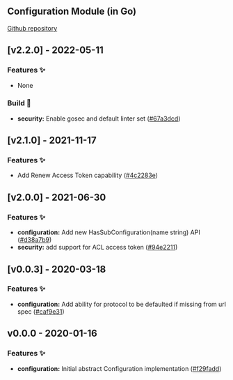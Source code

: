 <a name="Configuration Go Mod Changelog"></a>

## Configuration Module (in Go)
[Github repository](https://github.com/edgexfoundry/go-mod-configuration)

## [v2.2.0] - 2022-05-11

### Features ✨

- None

### Build 👷

- **security:** Enable gosec and default linter set ([#67a3dcd](https://github.com/edgexfoundry/go-mod-configuration/commits/67a3dcd))

## [v2.1.0] - 2021-11-17

### Features ✨

- Add Renew Access Token capability ([#4c2283e](https://github.com/edgexfoundry/go-mod-configuration/commits/4c2283e))

## [v2.0.0] - 2021-06-30

### Features ✨
- **configuration:** Add new HasSubConfiguration(name string) API ([#d38a7b9](https://github.com/edgexfoundry/go-mod-configuration/commits/d38a7b9))
- **security:** add support for ACL access token ([#94e2211](https://github.com/edgexfoundry/go-mod-configuration/commits/94e2211))

<a name="v0.0.3"></a>
## [v0.0.3] - 2020-03-18
### Features ✨
- **configuration:** Add ability for protocol to be defaulted if missing from url spec ([#caf9e31](https://github.com/edgexfoundry/go-mod-configuration/commits/caf9e31))

<a name="v0.0.0"></a>
## v0.0.0 - 2020-01-16
### Features ✨
- **configuration:** Initial abstract Configuration implementation ([#f29fadd](https://github.com/edgexfoundry/go-mod-configuration/commits/f29fadd))
